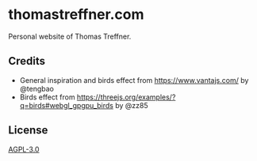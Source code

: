 # thomastreffner.com

Personal website of Thomas Treffner.

## Credits

- General inspiration and birds effect from https://www.vantajs.com/ by @tengbao
- Birds effect from https://threejs.org/examples/?q=birds#webgl_gpgpu_birds by @zz85

##  License
[AGPL-3.0](LICENSE)
